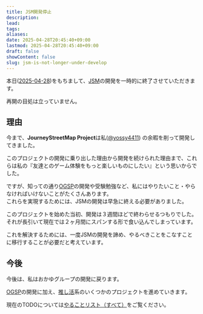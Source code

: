 ```yaml
---
title: JSM開発停止
description: 
lead: 
tags: 
aliases: 
date: 2025-04-28T20:45:40+09:00
lastmod: 2025-04-28T20:45:40+09:00
draft: false
showContent: false
slug: jsm-is-not-longer-under-develop
---
```

本日([2025-04-28](../../diary/2025/2025-04/2025-04-28.md))をもちまして、[JSM](JourneyStreetMap.md)の開発を一時的に終了させていただきます。

再開の目処は立っていません。

## 理由

今まで、**JourneyStreetMap Project**は私([@yossy4411](../../私について.md)) の余暇を削って開発してきました。

このプロジェクトの開発に乗り出した理由から開発を続けられた理由まで、これらは私の『友達とのゲーム体験をもっと楽しいものにしたい』という思いからでした。

ですが、知っての通り[OGSP](../../okayugroup/OGSP/OGSP.md)の開発や受験勉強など、私にはやりたいこと・やらなければいけないことがたくさんあります。  
これらを実現するためには、JSMの開発は早急に終える必要がありました。

このプロジェクトを始めた当初、開発は３週間ほどで終わらせるつもりでした。それが長引いて現在では２ヶ月間にスパンする形で食い込んでしまっています。

これを解決するためには、一度JSMの開発を諦め、やるべきことをこなすことに移行することが必要だと考えています。
## 今後
今後は、私はおかゆグループの開発に戻ります。

[OGSP](../../okayugroup/OGSP/OGSP.md)の開発に加え、[推し活](../../favorite/推し活.md)系のいくつかのプロジェクトを進めていきます。

現在のTODOについては[やることリスト（すべて）](../../TODO/やることリスト（すべて）.md)をご覧ください。